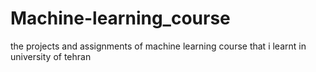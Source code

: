 # Machine-learning_course
the projects and assignments of machine learning course that i learnt in university of tehran
